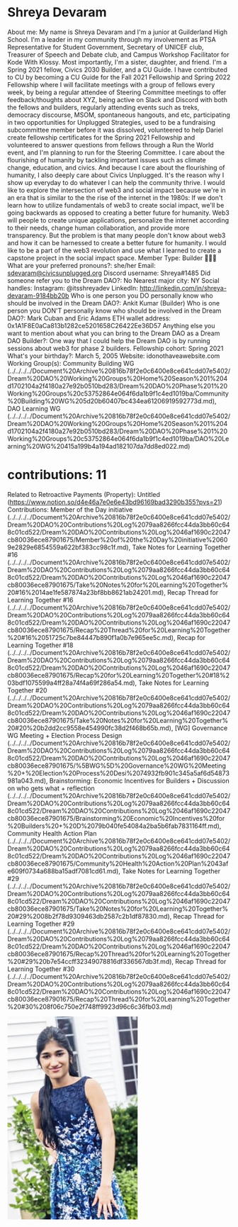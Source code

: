 # Shreya Devaram

About me: My name is Shreya Devaram and I'm a junior at Guilderland High School. I'm a leader in my community through my involvement as PTSA Representative for Student Government, Secretary of UNICEF club, Treasurer of Speech and Debate club, and Campus Workshop Facilitator for Kode With Klossy. Most importantly, I'm a sister, daughter, and friend. I'm a Spring 2021 fellow, Civics 2030 Builder, and a CU Guide. I have contributed to CU by becoming a CU Guide for the Fall 2021 Fellowship and Spring 2022 Fellowship where I will facilitate meetings with a group of fellows every week, by being a regular attendee of Steering Committee meetings to offer feedback/thoughts about XYZ, being active on Slack and Discord with both the fellows and builders, regularly attending events such as treks, democracy discourse, MSOM, spontaneous hangouts, and etc, participating in two opportunities for Unplugged Strategies, used to be a fundraising subcommittee member before it was dissolved, volunteered to help Dariel create fellowship certificates for the Spring 2021 Fellowship and volunteered to answer questions from fellows through a Run the World event, and I'm planning to run for the Steering Committee. I care about the flourishing of humanity by tackling important issues such as climate change, education, and civics. And because I care about the flourishing of humanity, I also deeply care about Civics Unplugged. It's the reason why I show up everyday to do whatever I can help the community thrive. I would like to explore the intersection of web3 and social impact because we're in an era that is similar to the the rise of the internet in the 1980s: If we don't learn how to utilize fundamentals of web3 to create social impact, we'll be going backwards as opposed to creating a better future for humanity. Web3 will people to create unique applications, personalize the internet according to their needs, change human collaboration, and provide more transparency. But the problem is that many people don't know about web3 and how it can be harnessed to create a better future for humanity. I would like to be a part of the web3 revolution and use what I learned to create a capstone project in the social impact space. 
Member Type: Builder 👷🏾‍♀️
What are your preferred pronouns?: she/her
Email: sdevaram@civicsunplugged.org
Discord username: Shreya#1485
Did someone refer you to the Dream DAO?: No
Nearest major city: NY
Social handles: Instagram: @itsshreyadev
LinkedIn: http://linkedin.com/in/shreya-devaram-9184bb20b
Who is one person you DO personally know who should be involved in the Dream DAO?: Ankit Kumar (Builder)
Who is one person you DON'T personally know who should be involved in the Dream DAO?: Mark Cuban and Eric Adams 
ETH wallet address: 0x1A1F8E0aCa813b1282ce5201658C26422Ee36D57
Anything else you want to mention about what you can bring to the Dream DAO as a Dream DAO Builder?: One way that I could help the Dream DAO is by running sessions about web3 for phase 2 builders. 
Fellowship cohort: Spring 2021
What's your birthday?: March 5, 2005
Website: idonothaveawebsite.com
Working Group(s): Community Building WG (../../../../Document%20Archive%20816b78f2e0c6400e8ce641cdd07e5402/Dream%20DAO%20Working%20Groups%20Home%20Season%201%204d1702104a2f4180a27e92b0510bd283/Dream%20DAO%20Phase%201%20Working%20Groups%20c53752864e064f6da1b9f1c4ed1019ba/Community%20Building%20WG%205d20b60407bc434ea61206919592773d.md), DAO Learning WG (../../../../Document%20Archive%20816b78f2e0c6400e8ce641cdd07e5402/Dream%20DAO%20Working%20Groups%20Home%20Season%201%204d1702104a2f4180a27e92b0510bd283/Dream%20DAO%20Phase%201%20Working%20Groups%20c53752864e064f6da1b9f1c4ed1019ba/DAO%20Learning%20WG%20415a199b4a194ad182107da7dd8ed022.md)
# contributions: 11
Related to Retroactive Payments (Property): Untitled (https://www.notion.so/d4e46a7e0e6e43bd96169bad3290b355?pvs=21)
Contributions: Member of the Day initiative (../../../../Document%20Archive%20816b78f2e0c6400e8ce641cdd07e5402/Dream%20DAO%20Contributions%20Log%2079aa8266fcc44da3bb60c648c01cd522/Dream%20DAO%20Contributions%20Log%2046af1690c22047cb80036ece87901675/Member%20of%20the%20Day%20initiative%20609e2829e6854559a622bf383cc98c1f.md), Take Notes for Learning Together #16 (../../../../Document%20Archive%20816b78f2e0c6400e8ce641cdd07e5402/Dream%20DAO%20Contributions%20Log%2079aa8266fcc44da3bb60c648c01cd522/Dream%20DAO%20Contributions%20Log%2046af1690c22047cb80036ece87901675/Take%20Notes%20for%20Learning%20Together%20#16%2014ae1fe587874a23bf8bb8621ab24201.md), Recap Thread for Learning Together #16 (../../../../Document%20Archive%20816b78f2e0c6400e8ce641cdd07e5402/Dream%20DAO%20Contributions%20Log%2079aa8266fcc44da3bb60c648c01cd522/Dream%20DAO%20Contributions%20Log%2046af1690c22047cb80036ece87901675/Recap%20Thread%20for%20Learning%20Together%20#16%2051725c7be84447b890f1a0b7e965ee5c.md), Recap for Learning Together #18 (../../../../Document%20Archive%20816b78f2e0c6400e8ce641cdd07e5402/Dream%20DAO%20Contributions%20Log%2079aa8266fcc44da3bb60c648c01cd522/Dream%20DAO%20Contributions%20Log%2046af1690c22047cb80036ece87901675/Recap%20for%20Learning%20Together%20#18%203bdf1075599a4ff28a74f4a69f286a54.md), Take Notes for Learning Together #20 (../../../../Document%20Archive%20816b78f2e0c6400e8ce641cdd07e5402/Dream%20DAO%20Contributions%20Log%2079aa8266fcc44da3bb60c648c01cd522/Dream%20DAO%20Contributions%20Log%2046af1690c22047cb80036ece87901675/Take%20Notes%20for%20Learning%20Together%20#20%20b2dd2cc9558e454990fc38d2f468b65b.md), [WG] Governance WG Meeting + Election Process Design (../../../../Document%20Archive%20816b78f2e0c6400e8ce641cdd07e5402/Dream%20DAO%20Contributions%20Log%2079aa8266fcc44da3bb60c648c01cd522/Dream%20DAO%20Contributions%20Log%2046af1690c22047cb80036ece87901675/%5BWG%5D%20Governance%20WG%20Meeting%20+%20Election%20Process%20Desi%2074932fb901c345a5af6d54873981a043.md), Brainstorming: Economic Incentives for Builders + Discussion on who gets what + reflection (../../../../Document%20Archive%20816b78f2e0c6400e8ce641cdd07e5402/Dream%20DAO%20Contributions%20Log%2079aa8266fcc44da3bb60c648c01cd522/Dream%20DAO%20Contributions%20Log%2046af1690c22047cb80036ece87901675/Brainstorming%20Economic%20Incentives%20for%20Builders%20+%20D%2079b040fe54084a2ba5b6fab7831164ff.md), Community Health Action Plan (../../../../Document%20Archive%20816b78f2e0c6400e8ce641cdd07e5402/Dream%20DAO%20Contributions%20Log%2079aa8266fcc44da3bb60c648c01cd522/Dream%20DAO%20Contributions%20Log%2046af1690c22047cb80036ece87901675/Community%20Health%20Action%20Plan%2043afe609f0734a688ba15adf7081cd61.md), Take Notes for Learning Together #29 (../../../../Document%20Archive%20816b78f2e0c6400e8ce641cdd07e5402/Dream%20DAO%20Contributions%20Log%2079aa8266fcc44da3bb60c648c01cd522/Dream%20DAO%20Contributions%20Log%2046af1690c22047cb80036ece87901675/Take%20Notes%20for%20Learning%20Together%20#29%2008b2f78d9309463db2587c2b1df87830.md), Recap Thread for Learning Together #29 (../../../../Document%20Archive%20816b78f2e0c6400e8ce641cdd07e5402/Dream%20DAO%20Contributions%20Log%2079aa8266fcc44da3bb60c648c01cd522/Dream%20DAO%20Contributions%20Log%2046af1690c22047cb80036ece87901675/Recap%20Thread%20for%20Learning%20Together%20#29%20b7e54ccff32349078816df336567db3f.md), Recap Thread for Learning Together #30 (../../../../Document%20Archive%20816b78f2e0c6400e8ce641cdd07e5402/Dream%20DAO%20Contributions%20Log%2079aa8266fcc44da3bb60c648c01cd522/Dream%20DAO%20Contributions%20Log%2046af1690c22047cb80036ece87901675/Recap%20Thread%20for%20Learning%20Together%20#30%208f06c750e2f748ff9923d96c6c36fb03.md)

![Untitled](Shreya%20Devaram%209b62f9bbb7a84bf8910bd99243aeac99/Untitled.png)